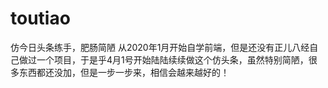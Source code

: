 # toutiao
仿今日头条练手，肥肠简陋
从2020年1月开始自学前端，但是还没有正儿八经自己做过一个项目，于是乎4月1号开始陆陆续续做这个仿头条，虽然特别简陋，很多东西都还没加，但是一步一步来，相信会越来越好的！
